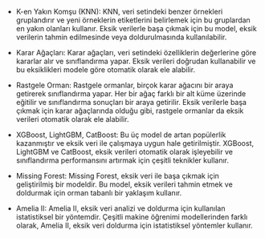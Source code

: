 * K-en Yakın Komşu (KNN):
 KNN, veri setindeki benzer örnekleri gruplandırır ve yeni örneklerin etiketlerini belirlemek için bu gruplardan en yakın olanları kullanır. Eksik verilerle başa çıkmak için bu model, eksik verilerin tahmin edilmesinde veya doldurulmasında kullanılabilir.

* Karar Ağaçları:
 Karar ağaçları, veri setindeki özelliklerin değerlerine göre kararlar alır ve sınıflandırma yapar. Eksik verileri doğrudan kullanabilir ve bu eksiklikleri modele göre otomatik olarak ele alabilir.

* Rastgele Orman:
 Rastgele ormanlar, birçok karar ağacını bir araya getirerek sınıflandırma yapar. Her bir ağaç farklı bir alt küme üzerinde eğitilir ve sınıflandırma sonuçları bir araya getirilir. Eksik verilerle başa çıkmak için karar ağaçlarında olduğu gibi, rastgele ormanlar da eksik verileri otomatik olarak ele alabilir.

* XGBoost, LightGBM, CatBoost:
 Bu üç model de artan popülerlik kazanmıştır ve eksik veri ile çalışmaya uygun hale getirilmiştir. XGBoost, LightGBM ve CatBoost, eksik verileri otomatik olarak işleyebilir ve sınıflandırma performansını artırmak için çeşitli teknikler kullanır.

* Missing Forest: 
Missing Forest, eksik veri ile başa çıkmak için geliştirilmiş bir modeldir. Bu model, eksik verileri tahmin etmek ve doldurmak için orman tabanlı bir yaklaşım kullanır.

* Amelia II: 
Amelia II, eksik veri analizi ve doldurma için kullanılan istatistiksel bir yöntemdir. Çeşitli makine öğrenimi modellerinden farklı olarak, Amelia II, eksik veri doldurma için istatistiksel yöntemler kullanır.